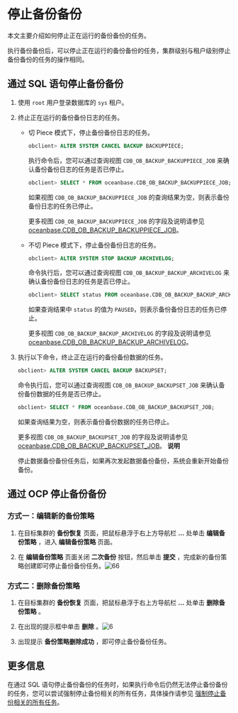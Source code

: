 停止备份备份 
===========================

本文主要介绍如何停止正在运行的备份备份的任务。

执行备份备份后，可以停止正在运行的备份备份的任务，集群级别与租户级别停止备份备份的任务的操作相同。

通过 SQL 语句停止备份备份 
------------------------------------

1. 使用 `root` 用户登录数据库的 `sys` 租户。

   

2. 终止正在运行的备份备份日志的任务。

   * 切 Piece 模式下，停止备份备份日志的任务。

     ```sql
     obclient> ALTER SYSTEM CANCEL BACKUP BACKUPPIECE;
     ```

     

     执行命令后，您可以通过查询视图 `CDB_OB_BACKUP_BACKUPPIECE_JOB` 来确认备份备份日志的任务是否已停止。

     ```sql
     obclient> SELECT * FROM oceanbase.CDB_OB_BACKUP_BACKUPPIECE_JOB;
     ```

     

     如果视图 `CDB_OB_BACKUP_BACKUPPIECE_JOB` 的查询结果为空，则表示备份备份日志的任务已停止。

     更多视图 `CDB_OB_BACKUP_BACKUPPIECE_JOB` 的字段及说明请参见 [oceanbase.CDB_OB_BACKUP_BACKUPPIECE_JOB](/zh-CN/12.reference-mysql-mode/1.system-view-4/2.dictionary-view-5/77.oceanbase-cdb_ob_backup_backuppiece_job-2.md)。
     
   
   * 不切 Piece 模式下，停止备份备份日志的任务。

     ```sql
     obclient> ALTER SYSTEM STOP BACKUP ARCHIVELOG;
     ```

     

     命令执行后，您可以通过查询视图 `CDB_OB_BACKUP_BACKUP_ARCHIVELOG` 来确认备份备份日志的任务是否已停止。

     ```sql
     obclient> SELECT status FROM oceanbase.CDB_OB_BACKUP_BACKUP_ARCHIVELOG WHERE tenant_id=1;
     ```

     

     如果查询结果中 `status` 的值为 `PAUSED`，则表示备份备份日志的任务已停止。

     更多视图 `CDB_OB_BACKUP_BACKUP_ARCHIVELOG` 的字段及说明请参见 [oceanbase.CDB_OB_BACKUP_BACKUP_ARCHIVELOG](t2076145.md#topic-2076145)。
     
   

   

3. 执行以下命令，终止正在运行的备份备份数据的任务。

   ```sql
   obclient> ALTER SYSTEM CANCEL BACKUP BACKUPSET;
   ```

   

   命令执行后，您可以通过查询视图 `CDB_OB_BACKUP_BACKUPSET_JOB` 来确认备份备份数据的任务是否已停止。

   ```sql
   obclient> SELECT * FROM oceanbase.CDB_OB_BACKUP_BACKUPSET_JOB;
   ```

   

   如果查询结果为空，则表示备份备份数据的任务已停止。

   更多视图 `CDB_OB_BACKUP_BACKUPSET_JOB` 的字段及说明请参见 [oceanbase.CDB_OB_BACKUP_BACKUPSET_JOB](/zh-CN/12.reference-mysql-mode/1.system-view-4/2.dictionary-view-5/81.oceanbase-cdb_ob_backup_backupset_job-2.md)。
   **说明**

   

   停止数据备份备份任务后，如果再次发起数据备份备份，系统会重新开始备份备份。
   




通过 OCP 停止备份备份 
----------------------------------

### 方式一：编辑新的备份策略 

1. 在目标集群的 **备份恢复** 页面，把鼠标悬浮于右上方导航栏 **...** 处单击 **编辑备份策略** ，进入 **编辑备份策略** 页面。

   

2. 在 **编辑备份策略** 页面关闭 **二次备份** 按钮，然后单击 **提交** ，完成新的备份策略创建即可停止备份备份任务。![66](https://help-static-aliyun-doc.aliyuncs.com/assets/img/zh-CN/1868358461/p378068.png)

   




### 方式二：删除备份策略 

1. 在目标集群的 **备份恢复** 页面，把鼠标悬浮于右上方导航栏 **...** 处单击 **删除备份策略** 。

   

2. 在出现的提示框中单击 **删除** 。![6](https://help-static-aliyun-doc.aliyuncs.com/assets/img/zh-CN/1868358461/p378079.png)

   

3. 出现提示 **备份策略删除成功** ，即可停止备份备份任务。

   




更多信息 
-------------------------

在通过 SQL 语句停止备份备份的任务时，如果执行命令后仍然无法停止备份备份的任务，您可以尝试强制停止备份相关的所有任务，具体操作请参见 [强制停止备份相关的所有任务](/zh-CN/5.administrator-guide/7.high-data-availability/2.backup-and-restoration-management-1/6.routine-maintenance-1/2.force-stop-all-backup-related-tasks.md)。
